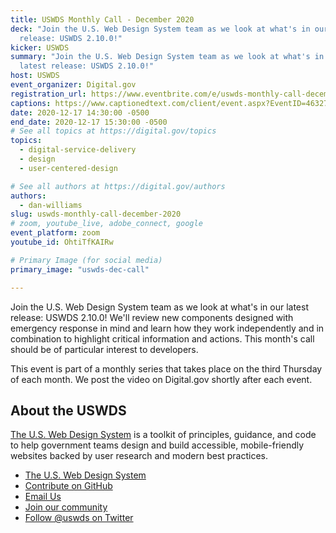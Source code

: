 ```yaml
---
title: USWDS Monthly Call - December 2020
deck: "Join the U.S. Web Design System team as we look at what's in our latest
  release: USWDS 2.10.0!"
kicker: USWDS
summary: "Join the U.S. Web Design System team as we look at what's in our
  latest release: USWDS 2.10.0!"
host: USWDS
event_organizer: Digital.gov
registration_url: https://www.eventbrite.com/e/uswds-monthly-call-december-2020-tickets-132466331363
captions: https://www.captionedtext.com/client/event.aspx?EventID=4632759&CustomerID=321
date: 2020-12-17 14:30:00 -0500
end_date: 2020-12-17 15:30:00 -0500
# See all topics at https://digital.gov/topics
topics:
  - digital-service-delivery
  - design
  - user-centered-design

# See all authors at https://digital.gov/authors
authors:
  - dan-williams
slug: uswds-monthly-call-december-2020
# zoom, youtube_live, adobe_connect, google
event_platform: zoom
youtube_id: OhtiTfKAIRw

# Primary Image (for social media)
primary_image: "uswds-dec-call"

---
```


Join the U.S. Web Design System team as we look at what's in our latest release: USWDS 2.10.0! We'll review new components designed with emergency response in mind and learn how they work independently and in combination to highlight critical information and actions. This month's call should be of particular interest to developers.

This event is part of a monthly series that takes place on the third Thursday of each month. We post the video on Digital.gov shortly after each event.

## About the USWDS

[The U.S. Web Design System](https://designsystem.digital.gov/) is a toolkit of principles, guidance, and code to help government teams design and build accessible, mobile-friendly websites backed by user research and modern best practices.

* [The U.S. Web Design System](https://designsystem.digital.gov/)
* [Contribute on GitHub](https://github.com/uswds/uswds/issues)
* [Email Us](mailto:uswds@support.digitalgov.gov)
* [Join our community](https://digital.gov/communities/uswds/)
* [Follow @uswds on Twitter](https://twitter.com/uswds)
